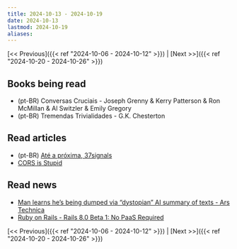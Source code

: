 ```yaml
---
title: 2024-10-13 - 2024-10-19
date: 2024-10-13
lastmod: 2024-10-19
aliases:
---
```


[<< Previous]({{< ref "2024-10-06 - 2024-10-12" >}}) | [Next >>]({{< ref "2024-10-20 - 2024-10-26" >}})

## Books being read
- (pt-BR) Conversas Cruciais - Joseph Grenny & Kerry Patterson & Ron McMillan &
  Al Switzler & Emily Gregory
- (pt-BR) Tremendas Trivialidades - G.K. Chesterton

## Read articles
- (pt-BR) [Até a próxima, 37signals](https://open.substack.com/pub/bittsignals/p/ate-a-proxima-37signals)
- [CORS is Stupid](https://kevincox.ca/2024/08/24/cors/)

## Read news
- [Man learns he’s being dumped via “dystopian” AI summary of texts &#x2d; Ars Technica](https://arstechnica.com/ai/2024/10/man-learns-hes-being-dumped-via-dystopian-ai-summary-of-texts)
- [Ruby on Rails - Rails 8.0 Beta 1: No PaaS Required](https://rubyonrails.org/2024/9/27/rails-8-beta1-no-paas-required)

[<< Previous]({{< ref "2024-10-06 - 2024-10-12" >}}) | [Next >>]({{< ref "2024-10-20 - 2024-10-26" >}})
